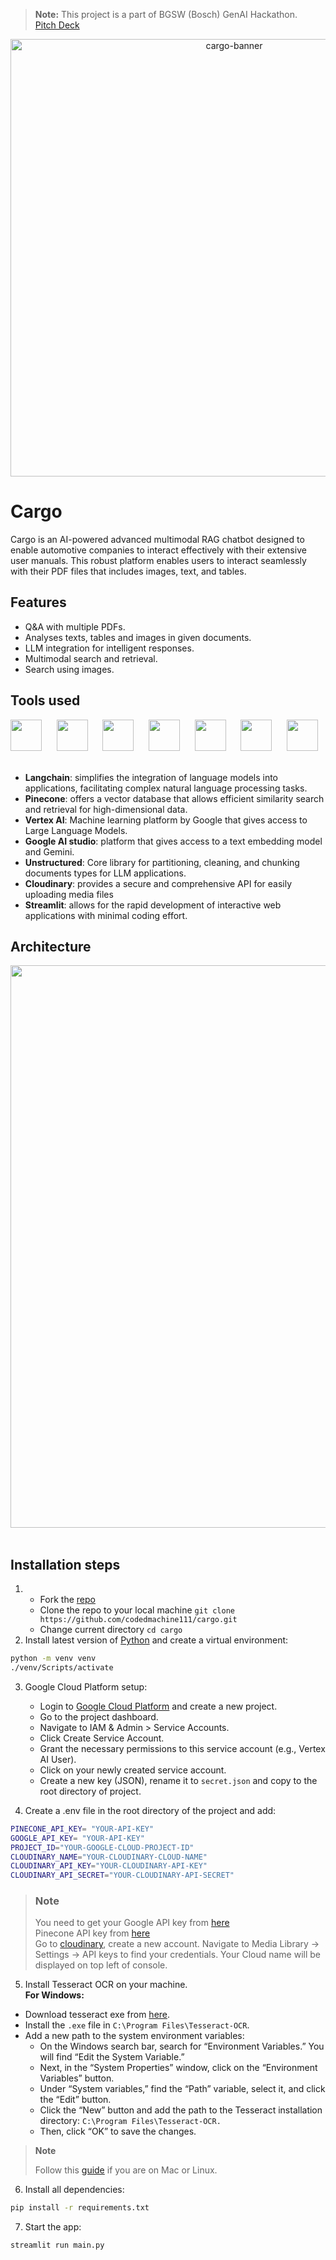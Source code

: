 > **Note:**
> This project is a part of BGSW (Bosch) GenAI Hackathon.  
> [Pitch Deck](https://www.canva.com/design/DAGG08_sI54/P6Aunmfw38Nw9r0wMHHSaw/view?utm_content=DAGG08_sI54&utm_campaign=designshare&utm_medium=link&utm_source=editor)
<p align="center">

  <img src="https://github.com/codedmachine111/cargo/assets/88738817/3672b024-1f5e-45fa-b179-9aa03e4087dd" alt="cargo-banner" width="700">

</p>

# Cargo

Cargo is an AI-powered advanced multimodal RAG chatbot designed to enable automotive companies to interact effectively with their extensive user manuals. This robust platform enables users to interact seamlessly with their PDF files that includes images, text, and tables.

## Features

- Q&A with multiple PDFs.
- Analyses texts, tables and images in given documents.
- LLM integration for intelligent responses.
- Multimodal search and retrieval.
- Search using images.

## Tools used
<p align="left">
   <img src="https://github.com/codedmachine111/abridge/assets/88738817/492cc671-e6c9-494b-ba2b-296f7c1bad2a" height="50px">&nbsp;&nbsp;&nbsp;&nbsp;&nbsp;
   <img src="https://github.com/codedmachine111/cargo/assets/88738817/350c8f12-ff51-4a76-8ab5-c05daba96c1d" height="50px">&nbsp;&nbsp;&nbsp;&nbsp;&nbsp;
   <img src="https://github.com/codedmachine111/cargo/assets/88738817/bc76a436-7900-4a65-ade3-fb22b70cf08b" height="50px">&nbsp;&nbsp;&nbsp;&nbsp;&nbsp;
   <img src="https://github.com/codedmachine111/cargo/assets/88738817/ef687319-cf5c-49d0-9a95-cbd209c0a95b" height="50px">&nbsp;&nbsp;&nbsp;&nbsp;&nbsp;
   <img src="https://github.com/codedmachine111/cargo/assets/88738817/e8e4d829-1c2b-4545-a719-093fecb9ac9d" height="50px">&nbsp;&nbsp;&nbsp;&nbsp;&nbsp;
   <img src="https://github.com/codedmachine111/cargo/assets/88738817/dcbb61a0-27cf-410b-905a-946782d39cea" height="50px">&nbsp;&nbsp;&nbsp;&nbsp;&nbsp;
   <img src="https://github.com/codedmachine111/abridge/assets/88738817/2fb73136-6d50-423f-b4a0-1962b8e6914b" height="50px">&nbsp;&nbsp;&nbsp;&nbsp;&nbsp;
</p>

- **Langchain**: simplifies the integration of language models into applications, facilitating complex natural language processing tasks.
- **Pinecone**:  offers a vector database that allows efficient similarity search and retrieval for high-dimensional data.
- **Vertex AI**: Machine learning platform by Google that gives access to Large Language Models.
- **Google AI studio**: platform that gives access to a text embedding model and Gemini.
- **Unstructured**:  Core library for partitioning, cleaning, and chunking documents types for LLM applications.
- **Cloudinary**: provides a secure and comprehensive API for easily uploading media files 
- **Streamlit**: allows for the rapid development of interactive web applications with minimal coding effort.

## Architecture
<img src="https://github.com/codedmachine111/cargo/assets/88738817/418acd24-d7cb-4e07-bdd2-c739a8559ee7" width="900px">&nbsp;&nbsp;&nbsp;&nbsp;&nbsp;

## Installation steps

1. - Fork the [repo](https://github.com/codedmachine111/cargo)
   - Clone the repo to your local machine `git clone https://github.com/codedmachine111/cargo.git`
   - Change current directory `cd cargo`
2. Install latest version of [Python](https://www.python.org/) and create a virtual environment:
```bash
python -m venv venv
./venv/Scripts/activate
```

3. Google Cloud Platform setup:
   - Login to [Google Cloud Platform](https://cloud.google.com) and create a new project.
   - Go to the project dashboard.
   - Navigate to IAM & Admin > Service Accounts.
   - Click Create Service Account.
   - Grant the necessary permissions to this service account (e.g., Vertex AI User).
   - Click on your newly created service account.
   - Create a new key (JSON), rename it to `secret.json` and copy to the root directory of project.

4. Create a .env file in the root directory of the project and add:

```bash
PINECONE_API_KEY= "YOUR-API-KEY"
GOOGLE_API_KEY= "YOUR-API-KEY"
PROJECT_ID="YOUR-GOOGLE-CLOUD-PROJECT-ID"
CLOUDINARY_NAME="YOUR-CLOUDINARY-CLOUD-NAME"
CLOUDINARY_API_KEY="YOUR-CLOUDINARY-API-KEY"
CLOUDINARY_API_SECRET="YOUR-CLOUDINARY-API-SECRET"
```
> ### **Note**
> You need to get your Google API key from [here](https://aistudio.google.com/)\
> Pinecone API key from [here](https://www.pinecone.io/)\
> Go to [cloudinary](https://cloudinary.com/), create a new account. Navigate to Media Library -> Settings -> API keys to find your credentials. Your Cloud name will be displayed on top left of console.

5. Install Tesseract OCR on your machine.\
**For Windows:**
- Download tesseract exe from [here](https://github.com/UB-Mannheim/tesseract/wiki).
- Install the `.exe` file in `C:\Program Files\Tesseract-OCR`.
- Add a new path to the system environment variables:
  - On the Windows search bar, search for “Environment Variables.” You will find “Edit the System Variable.”
  - Next, in the “System Properties” window, click on the “Environment Variables” button.
  - Under “System variables,” find the “Path” variable, select it, and click the “Edit” button.
  - Click the “New” button and add the path to the Tesseract installation directory: `C:\Program Files\Tesseract-OCR.`
  - Then, click “OK” to save the changes.

> **Note**
> 
> Follow this [guide](https://builtin.com/articles/python-tesseract) if you are on Mac or Linux.


6. Install all dependencies:
```bash
pip install -r requirements.txt
```

7. Start the app:

```bash
streamlit run main.py
```
